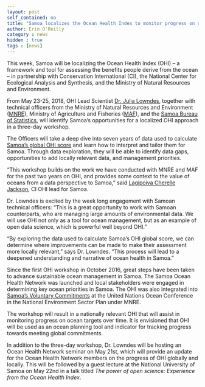 ```yaml
---
layout: post
self_contained: no
title: "Samoa localizes the Ocean Health Index to monitor progress on ocean targets"
author: Erin O'Reilly
category : news 
hidden : true
tags : [news]
---
```


This week, Samoa will be localizing the Ocean Health Index (OHI) – a framework and tool for assessing the benefits people derive from the ocean – in partnership with Conservation International (CI), the National Center for Ecological Analysis and Synthesis, and the Ministry of Natural Resources and Environment.

From May 23-25, 2018, OHI Lead Scientist [Dr. Julia Lowndes](http://ohi-science.org/news/people-of-ohi-julie-lowndes), together with technical officers from the Ministry of Natural Resources and Environment ([MNRE](https://www.mnre.gov.ws/)), Ministry of Agriculture and Fisheries ([MAF](http://www.maf.gov.ws/)), and the [Samoa Bureau of Statistics](http://www.sbs.gov.ws/), will identify Samoa’s opportunities for a localized OHI approach in a three-day workshop.

The Officers will take a deep dive into seven years of data used to calculate [Samoa’s global OHI score](http://ohi-science.org/ohi-global/scores.html#samoa) and learn how to interpret and tailor them for Samoa. Through data exploration, they will be able to identify data gaps, opportunities to add locally relevant data, and management priorities.

“This workshop builds on the work we have conducted with MNRE and MAF for the past two years on OHI, and provides some context to the value of oceans from a data perspective to Samoa,” said [Lagipoiva Cherelle Jackson](http://ohi-science.org/news/people-of-ohi-lagipoiva-cherelle-jackson), CI OHI lead for Samoa.

Dr. Lowndes is excited by the week long engagement with Samoan technical officers: “This is a great opportunity to work with Samoan counterparts, who are managing large amounts of environmental data. We will use OHI not only as a tool for ocean management, but as an example of open data science, which is powerful well beyond OHI.” 

“By exploring the data used to calculate Samoa’s OHI global score, we can determine where improvements can be made to make their assessment more locally relevant,” says Dr. Lowndes. “This process will lead to a deepened understanding and narrative of ocean health in Samoa.”

Since the first OHI workshop in October 2016, great steps have been taken to advance sustainable ocean management in Samoa. The Samoa Ocean Health Network was launched and local stakeholders were engaged in determining key ocean priorities in Samoa. The OHI was also integrated into [Samoa’s Voluntary Commitments](https://www.un.int/samoa/news/samoa-national-voluntary-commitments-during-ocean-conference-5-9-june-2017-unhq-new-york) at the United Nations Ocean Conference in the National Environment Sector Plan under MNRE.

The workshop will result in a nationally relevant OHI that will assist in monitoring progress on ocean targets over time. It is envisioned that OHI will be used as an ocean planning tool and indicator for tracking progress towards meeting global commitments. 

In addition to the three-day workshop, Dr. Lowndes will be hosting an Ocean Health Network seminar on May 21st, which will provide an update for the Ocean Health Network members on the progress of OHI globally and locally. This will be followed by a guest lecture at the National University of Samoa on May 22nd in a talk titled *The power of open science: Experience from the Ocean Health Index*.
